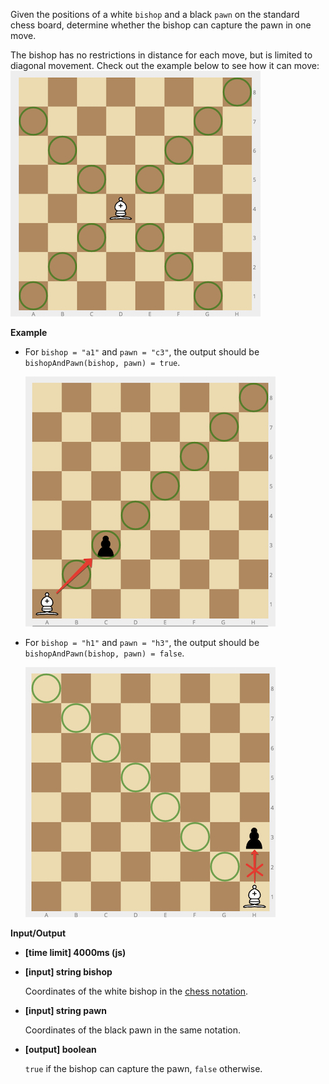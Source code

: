 ﻿Given the positions of a white `bishop` and a black `pawn` on the standard chess board, determine whether the bishop can capture the pawn in one move.

The bishop has no restrictions in distance for each move, but is limited to diagonal movement. Check out the example below to see how it can move:
![](images/bishop.jpg)

**Example**

*   For `bishop = "a1"` and `pawn = "c3"`, the output should be
    `bishopAndPawn(bishop, pawn) = true`.

    ![](images/ex1.jpg)

*   For `bishop = "h1"` and `pawn = "h3"`, the output should be
    `bishopAndPawn(bishop, pawn) = false`.

    ![](images/ex2.jpg)

**Input/Output**

*   **[time limit] 4000ms (js)**

*   **[input] string bishop**

    Coordinates of the white bishop in the [chess notation](keyword://chess-notation).

*   **[input] string pawn**

    Coordinates of the black pawn in the same notation.

*   **[output] boolean**

    `true` if the bishop can capture the pawn, `false` otherwise.